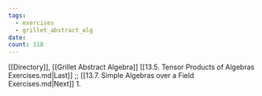```yaml
---
tags:
  - exercises
  - grillet_abstract_alg
date:
count: 118
---
```

[[Directory]], [[Grillet Abstract Algebra]]
[[13.5. Tensor Products of Algebras Exercises.md|Last]] ;; [[13.7. Simple Algebras over a Field Exercises.md|Next]]
1. 